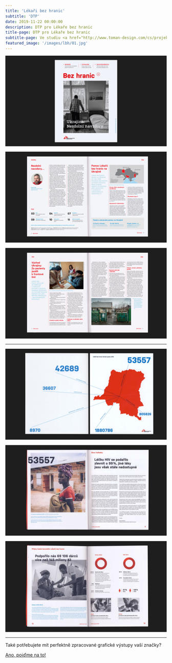 ```yaml
---
title: 'Lékaři bez hranic'
subtitle: 'DTP'
date: 2019-11-22 00:00:00
description: DTP pro Lékaře bez hranic
title-page: DTP pro Lékaře bez hranic
subtitle-page: Ve studiu <a href="http://www.toman-design.com/cs/projekty/lekari-bez-hranic-vyrocni-zprava">Toman Design</a> jsem se staral o&nbsp;vizuální identitu humanitární organizace Lékaři bez hranic. Připravoval jsem do tisku bulletin Bez hranic, sázel výroční zprávy a&nbsp;připravoval materiály pro kampaně. Autorem designu je Lukáš Müller.
featured_image: '/images/lbh/01.jpg'
---
```


![Obálka časopisu Bez Hranic](/images/lbh/02.jpg)

![Časopis Bez Hranic](/images/lbh/03.jpg)

![Časopis Bez Hranic](/images/lbh/07.jpg)

---

![Obálka VZ LBH](/images/lbh/04.jpg)

![Výroční zpráva LBH](/images/lbh/05.jpg)

![Výroční zpráva LBH](/images/lbh/06.jpg)


---

Také potřebujete mít perfektně zpracované grafické výstupy vaší značky?

<a href="/kontakt" class="button button--large">Ano, pojďme na to!</a>